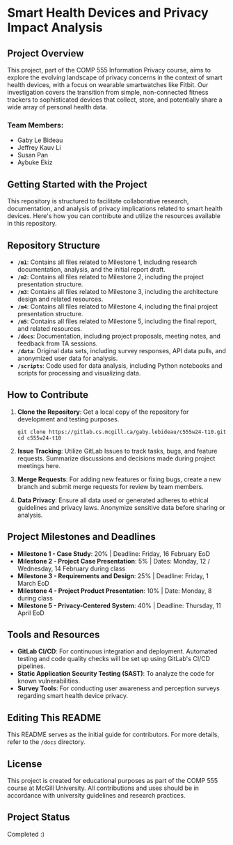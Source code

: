 # Smart Health Devices and Privacy Impact Analysis

## Project Overview

This project, part of the COMP 555 Information Privacy course, aims to explore the evolving landscape of privacy concerns in the context of smart health devices, with a focus on wearable smartwatches like Fitbit. Our investigation covers the transition from simple, non-connected fitness trackers to sophisticated devices that collect, store, and potentially share a wide array of personal health data.

### Team Members:
- Gaby Le Bideau
- Jeffrey Kauv Li
- Susan Pan
- Aybuke Ekiz

## Getting Started with the Project

This repository is structured to facilitate collaborative research, documentation, and analysis of privacy implications related to smart health devices. Here's how you can contribute and utilize the resources available in this repository.

## Repository Structure

- **`/m1`**: Contains all files related to Milestone 1, including research documentation, analysis, and the initial report draft.
- **`/m2`**: Contains all files related to Milestone 2, including the project presentation structure.
- **`/m3`**: Contains all files related to Milestone 3, including the architecture design and related resources.
- **`/m4`**: Contains all files related to Milestone 4, including the final project presentation structure.
- **`/m5`**: Contains all files related to Milestone 5, including the final report, and related resources.
- **`/docs`**: Documentation, including project proposals, meeting notes, and feedback from TA sessions.
- **`/data`**: Original data sets, including survey responses, API data pulls, and anonymized user data for analysis.
- **`/scripts`**: Code used for data analysis, including Python notebooks and scripts for processing and visualizing data.

## How to Contribute

1. **Clone the Repository**: Get a local copy of the repository for development and testing purposes.
    ```
    git clone https://gitlab.cs.mcgill.ca/gaby.lebideau/c555w24-t10.git
    cd c555w24-t10
    ```

2. **Issue Tracking**: Utilize GitLab Issues to track tasks, bugs, and feature requests. Summarize discussions and decisions made during project meetings here.

3. **Merge Requests**: For adding new features or fixing bugs, create a new branch and submit merge requests for review by team members.

4. **Data Privacy**: Ensure all data used or generated adheres to ethical guidelines and privacy laws. Anonymize sensitive data before sharing or analysis.

## Project Milestones and Deadlines

- **Milestone 1 - Case Study**: 20% | Deadline: Friday, 16 February EoD
- **Milestone 2 - Project Case Presentation**: 5% | Dates: Monday, 12 / Wednesday, 14 February during class
- **Milestone 3 - Requirements and Design**: 25% | Deadline: Friday, 1 March EoD
- **Milestone 4 - Project Product Presentation**: 10% | Date: Monday, 8 during class
- **Milestone 5 - Privacy-Centered System**: 40% | Deadline: Thursday, 11 April EoD

## Tools and Resources

- **GitLab CI/CD**: For continuous integration and deployment. Automated testing and code quality checks will be set up using GitLab's CI/CD pipelines.
- **Static Application Security Testing (SAST)**: To analyze the code for known vulnerabilities.
- **Survey Tools**: For conducting user awareness and perception surveys regarding smart health device privacy.

## Editing This README

This README serves as the initial guide for contributors. For more details, refer to the `/docs` directory.


## License

This project is created for educational purposes as part of the COMP 555 course at McGill University. All contributions and uses should be in accordance with university guidelines and research practices.

## Project Status

Completed :)
